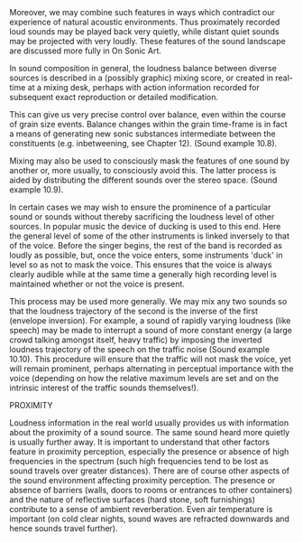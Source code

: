 <page id=84>
Moreover, we may combine such features in ways which contradict our experience of natural acoustic environments. Thus proximately recorded loud sounds may be played back very quietly, while distant quiet sounds may be projected with very loudly. These features of the sound landscape are discussed more fully in On Sonic Art.

In sound composition in general, the loudness balance between diverse sources is described in a (possibly graphic) mixing score, or created in real-time at a mixing desk, perhaps with action information recorded for subsequent exact reproduction or detailed modification.

This can give us very precise control over balance, even within the course of grain size events. Balance changes within the grain time-frame is in fact a means of generating new sonic substances intermediate between the constituents (e.g. inbetweening, see Chapter 12). (Sound example 10.8).

Mixing may also be used to consciously mask the features of one sound by another or, more usually, to consciously avoid this. The latter process is aided by distributing the different sounds over the stereo space. (Sound example 10.9).

In certain cases we may wish to ensure the prominence of a particular sound or sounds without thereby sacrificing the loudness level of other sources. In popular music the device of ducking is used to this end. Here the general level of some of the other instruments is linked inversely to that of the voice.  Before the singer begins, the rest of the band is recorded as loudly as possible, but, once the voice enters, some instruments 'duck' in level so as not to mask the voice. This ensures that the voice is always clearly audible while at the same time a generally high recording level is maintained whether or not the voice is present.

This process may be used more generally. We may mix any two sounds so that the loudness trajectory of the second is the inverse of the first (envelope inversion). For example, a sound of rapidly varying loudness (like speech) may be made to interrupt a sound of more constant energy (a large crowd talking amongst itself, heavy traffic) by imposing the inverted loudness trajectory of the speech on the traffic noise (Sound example 10.10). This procedure will ensure that the traffic will not mask the voice, yet will remain prominent, perhaps alternating in perceptual importance with the voice (depending on how the relative maximum levels are set and on the intrinsic interest of the traffic sounds themselves!).

PROXIMITY

Loudness information in the real world usually provides us with information about the proximity of a sound source. The same sound heard more quietly is usually further away. It is important to understand that other factors feature in proximity perception, especially the presence or absence of high frequencies in the spectrum (such high frequencies tend to be lost as sound travels over greater distances). There are of course other aspects of the sound environment affecting proximity perception.  The presence or absence of barriers (walls, doors to rooms or entrances to other containers) and the nature of reflective surfaces (hard stone, soft furnishings) contribute to a sense of ambient reverberation. Even air temperature is important (on cold clear nights, sound waves are refracted downwards and hence sounds travel further).
</page>
